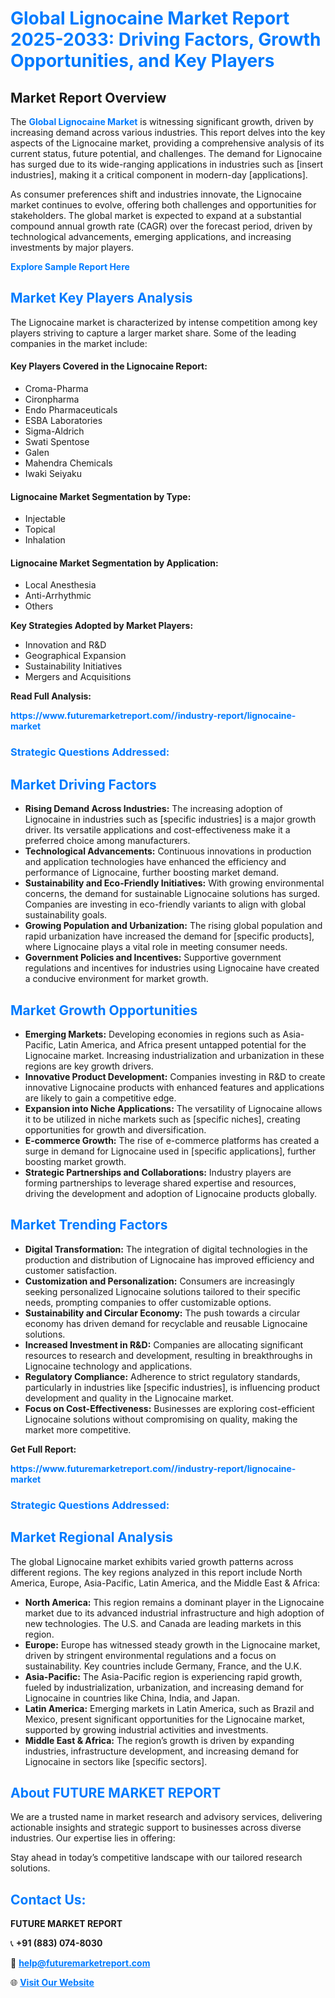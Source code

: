 <h1 style="color: #007BFF;">Global Lignocaine Market Report 2025-2033: Driving Factors, Growth Opportunities, and Key Players</h1>

<section id="overview">
<h2>Market Report Overview</h2>
<p>The <a href="https://www.futuremarketreport.com//industry-report/lignocaine-market" style="color: #007BFF; text-decoration: none;"><strong>Global Lignocaine Market</strong></a> is witnessing significant growth, driven by increasing demand across various industries. This report delves into the key aspects of the Lignocaine market, providing a comprehensive analysis of its current status, future potential, and challenges. The demand for Lignocaine has surged due to its wide-ranging applications in industries such as [insert industries], making it a critical component in modern-day [applications].</p>
<p>As consumer preferences shift and industries innovate, the Lignocaine market continues to evolve, offering both challenges and opportunities for stakeholders. The global market is expected to expand at a substantial compound annual growth rate (CAGR) over the forecast period, driven by technological advancements, emerging applications, and increasing investments by major players.</p>
</section>

<section id="overview">
<p><a href="https://www.futuremarketreport.com//request-sample/reportId=63602" style="color: #007BFF; text-decoration: none;"><strong>Explore Sample Report Here</strong></a></p>
</section>

<section id="key-players">
<h2 style="color: #007BFF;">Market Key Players Analysis</h2>
<p>The Lignocaine market is characterized by intense competition among key players striving to capture a larger market share. Some of the leading companies in the market include:</p>
<h4>Key Players Covered in the Lignocaine Report:</h4>
<ul><li>Croma-Pharma</li><li>Cironpharma</li><li>Endo Pharmaceuticals</li><li>ESBA Laboratories</li><li>Sigma-Aldrich</li><li>Swati Spentose</li><li>Galen</li><li>Mahendra Chemicals</li><li>Iwaki Seiyaku</li></ul>
<h4>Lignocaine Market Segmentation by Type:</h4>
<ul><li>Injectable</li><li>Topical</li><li>Inhalation</li></ul>

<h4>Lignocaine Market Segmentation by Application:</h4>
<ul><li>Local Anesthesia</li><li>Anti-Arrhythmic</li><li>Others</li></ul>
<p><strong>Key Strategies Adopted by Market Players:</strong></p>
<ul>
<li>Innovation and R&D</li>
<li>Geographical Expansion</li>
<li>Sustainability Initiatives</li>
<li>Mergers and Acquisitions</li>
</ul>
</section>

<section>
<p><strong>Read Full Analysis: </strong></p><a href="https://www.futuremarketreport.com//industry-report/lignocaine-market" style="color: #007BFF; text-decoration: none;"><strong>https://www.futuremarketreport.com//industry-report/lignocaine-market</strong></a>
<h3 style="color: #007BFF;">Strategic Questions Addressed:</h3>
</section>

<section id="driving-factors">
<h2 style="color: #007BFF;">Market Driving Factors</h2>
<ul>
<li><strong>Rising Demand Across Industries:</strong> The increasing adoption of Lignocaine in industries such as [specific industries] is a major growth driver. Its versatile applications and cost-effectiveness make it a preferred choice among manufacturers.</li>
<li><strong>Technological Advancements:</strong> Continuous innovations in production and application technologies have enhanced the efficiency and performance of Lignocaine, further boosting market demand.</li>
<li><strong>Sustainability and Eco-Friendly Initiatives:</strong> With growing environmental concerns, the demand for sustainable Lignocaine solutions has surged. Companies are investing in eco-friendly variants to align with global sustainability goals.</li>
<li><strong>Growing Population and Urbanization:</strong> The rising global population and rapid urbanization have increased the demand for [specific products], where Lignocaine plays a vital role in meeting consumer needs.</li>
<li><strong>Government Policies and Incentives:</strong> Supportive government regulations and incentives for industries using Lignocaine have created a conducive environment for market growth.</li>
</ul>
</section>

<section id="growth-opportunities">
<h2 style="color: #007BFF;">Market Growth Opportunities</h2>
<ul>
<li><strong>Emerging Markets:</strong> Developing economies in regions such as Asia-Pacific, Latin America, and Africa present untapped potential for the Lignocaine market. Increasing industrialization and urbanization in these regions are key growth drivers.</li>
<li><strong>Innovative Product Development:</strong> Companies investing in R&D to create innovative Lignocaine products with enhanced features and applications are likely to gain a competitive edge.</li>
<li><strong>Expansion into Niche Applications:</strong> The versatility of Lignocaine allows it to be utilized in niche markets such as [specific niches], creating opportunities for growth and diversification.</li>
<li><strong>E-commerce Growth:</strong> The rise of e-commerce platforms has created a surge in demand for Lignocaine used in [specific applications], further boosting market growth.</li>
<li><strong>Strategic Partnerships and Collaborations:</strong> Industry players are forming partnerships to leverage shared expertise and resources, driving the development and adoption of Lignocaine products globally.</li>
</ul>
</section>

<section id="trending-factors">
<h2 style="color: #007BFF;">Market Trending Factors</h2>
<ul>
<li><strong>Digital Transformation:</strong> The integration of digital technologies in the production and distribution of Lignocaine has improved efficiency and customer satisfaction.</li>
<li><strong>Customization and Personalization:</strong> Consumers are increasingly seeking personalized Lignocaine solutions tailored to their specific needs, prompting companies to offer customizable options.</li>
<li><strong>Sustainability and Circular Economy:</strong> The push towards a circular economy has driven demand for recyclable and reusable Lignocaine solutions.</li>
<li><strong>Increased Investment in R&D:</strong> Companies are allocating significant resources to research and development, resulting in breakthroughs in Lignocaine technology and applications.</li>
<li><strong>Regulatory Compliance:</strong> Adherence to strict regulatory standards, particularly in industries like [specific industries], is influencing product development and quality in the Lignocaine market.</li>
<li><strong>Focus on Cost-Effectiveness:</strong> Businesses are exploring cost-efficient Lignocaine solutions without compromising on quality, making the market more competitive.</li>
</ul>
</section>

<section>
<p><strong>Get Full Report: </strong></p><a href="https://www.futuremarketreport.com//industry-report/lignocaine-market" style="color: #007BFF; text-decoration: none;"><strong>https://www.futuremarketreport.com//industry-report/lignocaine-market</strong></a>
<h3 style="color: #007BFF;">Strategic Questions Addressed:</h3>
</section>


<section id="regional-analysis">
<h2 style="color: #007BFF;">Market Regional Analysis</h2>
<p>The global Lignocaine market exhibits varied growth patterns across different regions. The key regions analyzed in this report include North America, Europe, Asia-Pacific, Latin America, and the Middle East & Africa:</p>
<ul>
<li><strong>North America:</strong> This region remains a dominant player in the Lignocaine market due to its advanced industrial infrastructure and high adoption of new technologies. The U.S. and Canada are leading markets in this region.</li>
<li><strong>Europe:</strong> Europe has witnessed steady growth in the Lignocaine market, driven by stringent environmental regulations and a focus on sustainability. Key countries include Germany, France, and the U.K.</li>
<li><strong>Asia-Pacific:</strong> The Asia-Pacific region is experiencing rapid growth, fueled by industrialization, urbanization, and increasing demand for Lignocaine in countries like China, India, and Japan.</li>
<li><strong>Latin America:</strong> Emerging markets in Latin America, such as Brazil and Mexico, present significant opportunities for the Lignocaine market, supported by growing industrial activities and investments.</li>
<li><strong>Middle East & Africa:</strong> The region’s growth is driven by expanding industries, infrastructure development, and increasing demand for Lignocaine in sectors like [specific sectors].</li>
</ul>
</section>

<footer>
<h2 style="color: #007BFF;">About FUTURE MARKET REPORT</h2>
<p>We are a trusted name in market research and advisory services, delivering actionable insights and strategic support to businesses across diverse industries. Our expertise lies in offering:</p>

<p>Stay ahead in today’s competitive landscape with our tailored research solutions.</p>

<h2 style="color: #007BFF;">Contact Us:</h2>
<p><strong>FUTURE MARKET REPORT</strong></p>
<p>📞 <strong>+91 (883) 074-8030</strong></p>
<p>📧 <strong><a href="mailto:help@futuremarketreport.com" style="color: #007BFF;">help@futuremarketreport.com</a></strong></p>
<p>🌐 <strong><a href="https://www.futuremarketreport.com/" style="color: #007BFF;">Visit Our Website</a></strong></p>
</footer>